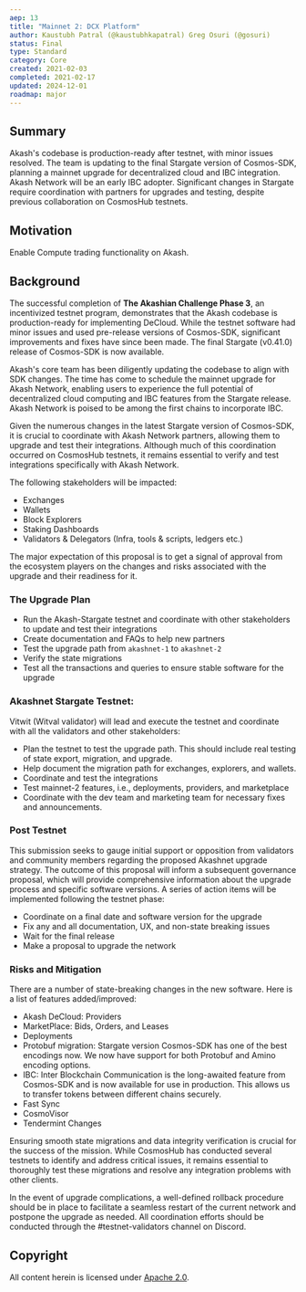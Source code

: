 ```yaml
---
aep: 13
title: "Mainnet 2: DCX Platform"
author: Kaustubh Patral (@kaustubhkapatral) Greg Osuri (@gosuri)
status: Final
type: Standard
category: Core
created: 2021-02-03
completed: 2021-02-17
updated: 2024-12-01
roadmap: major
---
```


## Summary

Akash's codebase is production-ready after testnet, with minor issues resolved. The team is updating to the final Stargate version of Cosmos-SDK, planning a mainnet upgrade for decentralized cloud and IBC integration. Akash Network will be an early IBC adopter. Significant changes in Stargate require coordination with partners for upgrades and testing, despite previous collaboration on CosmosHub testnets.

## Motivation

Enable Compute trading functionality on Akash.

## Background

The successful completion of **The Akashian Challenge Phase 3**, an incentivized testnet program, demonstrates that the Akash codebase is production-ready for implementing DeCloud. While the testnet software had minor issues and used pre-release versions of Cosmos-SDK, significant improvements and fixes have since been made. The final Stargate (v0.41.0) release of Cosmos-SDK is now available.

Akash's core team has been diligently updating the codebase to align with SDK changes. The time has come to schedule the mainnet upgrade for Akash Network, enabling users to experience the full potential of decentralized cloud computing and IBC features from the Stargate release. Akash Network is poised to be among the first chains to incorporate IBC.

Given the numerous changes in the latest Stargate version of Cosmos-SDK, it is crucial to coordinate with Akash Network partners, allowing them to upgrade and test their integrations. Although much of this coordination occurred on CosmosHub testnets, it remains essential to verify and test integrations specifically with Akash Network.

The following stakeholders will be impacted:
- Exchanges
- Wallets
- Block Explorers
- Staking Dashboards
- Validators & Delegators (Infra, tools & scripts, ledgers etc.)

The major expectation of this proposal is to get a signal of approval from the ecosystem players on the changes and risks associated with the upgrade and their readiness for it.

### The Upgrade Plan

- Run the Akash-Stargate testnet and coordinate with other stakeholders to update and test their integrations
- Create documentation and FAQs to help new partners
- Test the upgrade path from `akashnet-1` to `akashnet-2`
- Verify the state migrations
- Test all the transactions and queries to ensure stable software for the upgrade

### Akashnet Stargate Testnet:

Vitwit (Witval validator) will lead and execute the testnet and coordinate with all the validators and other stakeholders:

- Plan the testnet to test the upgrade path. This should include real testing of state export, migration, and upgrade.
- Help document the migration path for exchanges, explorers, and wallets.
- Coordinate and test the integrations
- Test mainnet-2 features, i.e., deployments, providers, and marketplace
- Coordinate with the dev team and marketing team for necessary fixes and announcements.

### Post Testnet

This submission seeks to gauge initial support or opposition from validators and community members regarding the proposed Akashnet upgrade strategy. The outcome of this proposal will inform a subsequent governance proposal, which will provide comprehensive information about the upgrade process and specific software versions. A series of action items will be implemented following the testnet phase:
- Coordinate on a final date and software version for the upgrade
- Fix any and all documentation, UX, and non-state breaking issues
- Wait for the final release
- Make a proposal to upgrade the network

### Risks and Mitigation

There are a number of state-breaking changes in the new software. Here is a list of features added/improved:

- Akash DeCloud: Providers
- MarketPlace: Bids, Orders, and Leases
- Deployments
- Protobuf migration: Stargate version Cosmos-SDK has one of the best encodings now. We now have support for both Protobuf and Amino encoding options.
- IBC: Inter Blockchain Communication is the long-awaited feature from Cosmos-SDK and is now available for use in production. This allows us to transfer tokens between different chains securely.
- Fast Sync
- CosmoVisor
- Tendermint Changes

Ensuring smooth state migrations and data integrity verification is crucial for the success of the mission. While CosmosHub has conducted several testnets to identify and address critical issues, it remains essential to thoroughly test these migrations and resolve any integration problems with other clients.

In the event of upgrade complications, a well-defined rollback procedure should be in place to facilitate a seamless restart of the current network and postpone the upgrade as needed. All coordination efforts should be conducted through the #testnet-validators channel on Discord.

## Copyright

All content herein is licensed under [Apache 2.0](https://www.apache.org/licenses/LICENSE-2.0).
